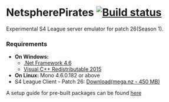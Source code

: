 # NetspherePirates [![Build status](https://ci.appveyor.com/api/projects/status/6p6dlgsq6wowijc2?svg=true)](https://ci.appveyor.com/project/wtfblub/netspherepirates)
Experimental S4 League server emulator for patch 26(Season 1).

### Requirements
* **On Windows:**
  * [.Net Framework 4.6](https://www.microsoft.com/en-US/download/details.aspx?id=48137)
  * [Visual C++ Redistributable 2015](https://www.microsoft.com/en-us/download/details.aspx?id=48145)
* **On Linux:** Mono 4.6.0.182 or above
* S4 League Client - Patch 26: [Download(mega.nz - 450 MB)](https://mega.nz/#!TEVG1SQL!8w3prQrfvvGURaKBVsbroA0nqXazlyBc7JePWmLYfIY)

A setup guide for pre-built packages can be found [here](https://github.com/wtfblub/NetspherePirates/wiki/Setup-from-a-pre-built-package)
